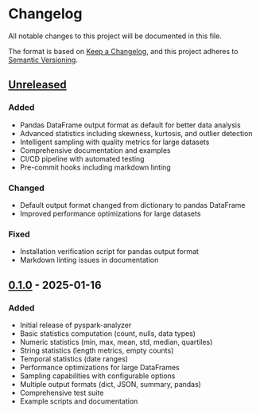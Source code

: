 # Changelog

All notable changes to this project will be documented in this file.

The format is based on [Keep a Changelog](https://keepachangelog.com/en/1.0.0/),
and this project adheres to [Semantic Versioning](https://semver.org/spec/v2.0.0.html).

## [Unreleased]

### Added
- Pandas DataFrame output format as default for better data analysis
- Advanced statistics including skewness, kurtosis, and outlier detection
- Intelligent sampling with quality metrics for large datasets
- Comprehensive documentation and examples
- CI/CD pipeline with automated testing
- Pre-commit hooks including markdown linting

### Changed
- Default output format changed from dictionary to pandas DataFrame
- Improved performance optimizations for large datasets

### Fixed
- Installation verification script for pandas output format
- Markdown linting issues in documentation

## [0.1.0] - 2025-01-16

### Added
- Initial release of pyspark-analyzer
- Basic statistics computation (count, nulls, data types)
- Numeric statistics (min, max, mean, std, median, quartiles)
- String statistics (length metrics, empty counts)
- Temporal statistics (date ranges)
- Performance optimizations for large DataFrames
- Sampling capabilities with configurable options
- Multiple output formats (dict, JSON, summary, pandas)
- Comprehensive test suite
- Example scripts and documentation

[Unreleased]: https://github.com/bjornvandijkman1993/pyspark-analyzer/compare/v0.1.0...HEAD
[0.1.0]: https://github.com/bjornvandijkman1993/pyspark-analyzer/releases/tag/v0.1.0
